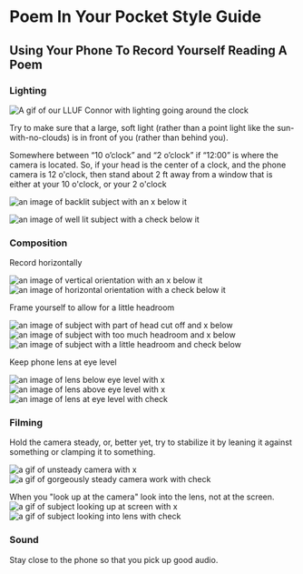 # Poem In Your Pocket Style Guide

## Using Your Phone To Record Yourself Reading A Poem

### Lighting

![A gif of our LLUF Connor with lighting going around the clock]()

Try to make sure that a large, soft light (rather than a point light like the sun-with-no-clouds) is in front of you (rather than behind you).  

Somewhere between “10 o’clock” and “2 o’clock” if “12:00” is where the camera is located. 
So, if your head is the center of a clock, and the phone camera is 12 o'clock, then stand about 2 ft away from a window that is either at your 10 o'clock, or your 2 o'clock

![an image of backlit subject with an x below it](https://files.slack.com/files-pri/T0HTW3H0V-F012S878ERY/backlighting.jpeg?pub_secret=dc4581d74d)

![an image of well lit subject with a check below it](https://files.slack.com/files-pri/T0HTW3H0V-F012BKLH3QF/the_good_one.jpeg?pub_secret=ff7bb06fe5)

### Composition

Record horizontally

![an image of vertical orientation with an x below it](https://files.slack.com/files-pri/T0HTW3H0V-F012KJSJVNJ/vertical.jpg?pub_secret=81f7e76f2c)
![an image of horizontal orientation with a check below it](https://files.slack.com/files-pri/T0HTW3H0V-F012BKLH3QF/the_good_one.jpeg?pub_secret=ff7bb06fe5)

Frame yourself to allow for a little headroom

![an image of subject with part of head cut off and x below](https://files.slack.com/files-pri/T0HTW3H0V-F012S92RY66/not_enough_headspace.jpg?pub_secret=42ecf18179)
![an image of subject with too much headroom and x below](https://files.slack.com/files-pri/T0HTW3H0V-F012S8W3VAN/too_much_headspace.jpeg?pub_secret=8eea1fd28b)
![an image of subject with a little headroom and check below](https://files.slack.com/files-pri/T0HTW3H0V-F012BKLH3QF/the_good_one.jpeg?pub_secret=ff7bb06fe5)

Keep phone lens at eye level

![an image of lens below eye level with x](https://files.slack.com/files-pri/T0HTW3H0V-F012SGUB2RH/lens_below_eye_level.png?pub_secret=553c359da2)
![an image of lens above eye level with x](https://files.slack.com/files-pri/T0HTW3H0V-F012BGJRJS3/camera_angle_too_high.jpeg?pub_secret=eaf7ea1321)
![an image of lens at eye level with check](https://files.slack.com/files-pri/T0HTW3H0V-F012BKLH3QF/the_good_one.jpeg?pub_secret=ff7bb06fe5)


### Filming

Hold the camera steady, or, better yet, try to stabilize it by leaning it against something or clamping it to something.

![a gif of unsteady camera with x](https://media.giphy.com/media/QUQyHyYx1V1PfRBvsu/giphy.gif)
![a gif of gorgeously steady camera work with check](https://media.giphy.com/media/duoMpOShI7cOpLrVq5/giphy.gif)

When you "look up at the camera" look into the lens, not at the screen.
![a gif of subject looking up at screen with x](https://media.giphy.com/media/KEeE02g5STpzcLwEhy/giphy.gif)
![a gif of subject looking into lens with check](https://media.giphy.com/media/lOOLKGYuD7sZ4bXoIQ/giphy.gif)


### Sound

Stay close to the phone so that you pick up good audio.
